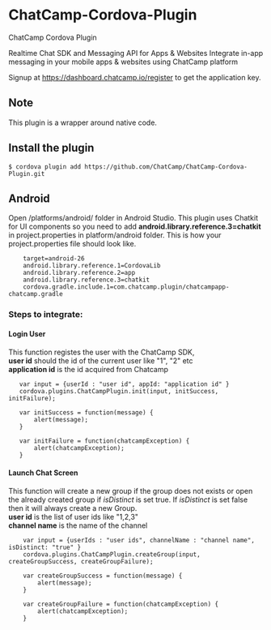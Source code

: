 # ChatCamp-Cordova-Plugin
ChatCamp Cordova Plugin

Realtime Chat SDK and Messaging API for Apps & Websites
Integrate in-app messaging in your mobile apps & websites using ChatCamp platform

Signup at https://dashboard.chatcamp.io/register to get the application key.

## Note

This plugin is a wrapper around native code.

## Install the plugin

```$ cordova plugin add https://github.com/ChatCamp/ChatCamp-Cordova-Plugin.git```
    
## Android
Open /platforms/android/ folder in Android Studio.
This plugin uses Chatkit for UI components so you need to add **android.library.reference.3=chatkit** in project.properties in platform/android folder. This is how your project.properties file should look like.
```
    target=android-26
    android.library.reference.1=CordovaLib
    android.library.reference.2=app
    android.library.reference.3=chatkit
    cordova.gradle.include.1=com.chatcamp.plugin/chatcampapp-chatcamp.gradle
```
### Steps to integrate:
#### Login User
This function registes the user with the ChatCamp SDK,    
**user id** should the id of the current user like "1", "2" etc    
**application id** is the id acquired from Chatcamp 
```
   var input = {userId : "user id", appId: "application id" }
   cordova.plugins.ChatCampPlugin.init(input, initSuccess, initFailure);
   
   var initSuccess = function(message) {
       alert(message);
   }

   var initFailure = function(chatcampException) {
       alert(chatcampException);
   }
```
#### Launch Chat Screen
This function will create a new group if the group does not exists or open the already created group if *isDistinct* is set true. If *isDistinct* is set false then it will always create a new Group.    
**user id** is the list of user ids like "1,2,3"    
**channel name** is the name of the channel
```
    var input = {userIds : "user ids", channelName : "channel name", isDistinct: "true" }
    cordova.plugins.ChatCampPlugin.createGroup(input, createGroupSuccess, createGroupFailure);
    
    var createGroupSuccess = function(message) {
        alert(message);
    }

    var createGroupFailure = function(chatcampException) {
        alert(chatcampException);
    }
```

